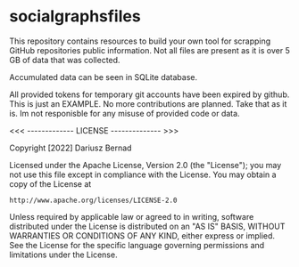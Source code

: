 # socialgraphsfiles
This repository contains resources to build your own tool for scrapping GitHub repositories public information.
Not all files are present as it is over 5 GB of data that was collected.

Accumulated data can be seen in SQLite database.

All provided tokens for temporary git accounts have been expired by github. This is just an EXAMPLE. No more contributions are planned. Take that as it is. Im not responisble for any misuse of provided code or data.

<<< ------------- LICENSE -------------- >>>

Copyright [2022] Dariusz Bernad

Licensed under the Apache License, Version 2.0 (the "License");
you may not use this file except in compliance with the License.
You may obtain a copy of the License at

    http://www.apache.org/licenses/LICENSE-2.0

Unless required by applicable law or agreed to in writing, software
distributed under the License is distributed on an "AS IS" BASIS,
WITHOUT WARRANTIES OR CONDITIONS OF ANY KIND, either express or implied.
See the License for the specific language governing permissions and
limitations under the License.

